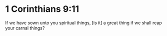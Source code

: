 # 1 Corinthians 9:11

If we have sown unto you spiritual things, [is it] a great thing if we shall reap your carnal things?